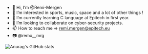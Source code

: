 - 👋 Hi, I’m @Remi-Mergen
- 👀 I’m interested in sports, music, space and a lot of other things !
- 🌱 I’m currently learning C language at Epitech in first year.
- 💞️ I’m looking to collaborate on cyber-security projects.
- 📫 How to reach me  => remi.mergen@epitech.eu
- 📷 @remx__mrg

![Anurag's GitHub stats](https://github-readme-stats.vercel.app/api?username=Remi-Mergen&bg_color=30,e96443,904e95&title_color=fff&text_color=fff)

<!-- username=Remi-Mergen -->
